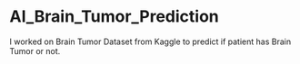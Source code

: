 # AI_Brain_Tumor_Prediction
I worked on Brain Tumor Dataset from Kaggle to predict if patient has Brain Tumor or not.
